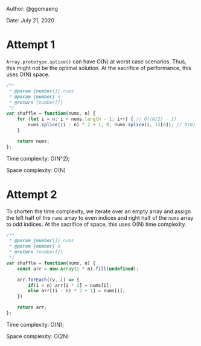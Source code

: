 Author: @ggomaeng

Date: July 21, 2020

# Attempt 1

`Array.prototype.splice()` can have O(N) at worst case scenarios. Thus, this might not be the optimal solution. At the sacrifice of performance, this uses O(N) space.

```js
/**
 * @param {number[]} nums
 * @param {number} n
 * @return {number[]}
 */
var shuffle = function(nums, n) {
    for (let i = n; i < nums.length - 1; i++) { // O((N/2) - 1)
        nums.splice((i - n) * 2 + 1, 0, nums.splice(i, 1)[0]); // O(N)
    }

    return nums;
};
```

Time complexity: O(N^2);

Space complexity: O(N)


# Attempt 2

To shorten the time complexity, we iterate over an empty array and assign the left half of the `nums` array to even indices and right half of the `nums` array to odd indices. At the sacrifice of space, this uses O(N) time complexity.

```js
/**
 * @param {number[]} nums
 * @param {number} n
 * @return {number[]}
 */
var shuffle = function(nums, n) {
    const arr = new Array(2 * n).fill(undefined);

    arr.forEach((v, i) => {
        if(i < n) arr[i * 2] = nums[i];
        else arr[(i - n) * 2 + 1] = nums[i];
    })

    return arr;
};
```

Time complexity: O(N);

Space complexity: O(2N)
